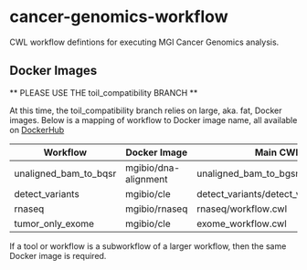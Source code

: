 # cancer-genomics-workflow

CWL workflow defintions for executing MGI Cancer Genomics analysis.

## Docker Images

** PLEASE USE THE toil_compatibility BRANCH **

At this time, the toil_compatibility branch relies on large, aka. fat, Docker images. Below is a mapping of workflow to Docker image name, all available on [DockerHub](https://hub.docker.com/u/mgibio/)

| Workflow | Docker Image | Main CWL |
| --- | --- | --- |
| unaligned_bam_to_bqsr | mgibio/dna-alignment | unaligned_bam_to_bgsr/workflow.cwl |
| detect_variants | mgibio/cle | detect_variants/detect_variants.cwl |
| rnaseq | mgibio/rnaseq | rnaseq/workflow.cwl |
| tumor_only_exome | mgibio/cle | exome_workflow.cwl |

If a tool or workflow is a subworkflow of a larger workflow, then the same Docker image is required.

